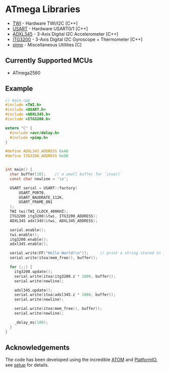 # ATmega Libraries

  * [TWI](lib/TWI/TWI.h) - Hardware TWI/I2C [C++]
  * [USART](lib/USART/USART.h) - Hardware USART0/1 [C++]
  * [ADXL345](lib/ADXL345/ADXL345.h) - 3-Axis Digital I2C Accelerometer [C++]
  * [ITG3200](lib/ITG3200/ITG3200.h) - 3-Axis Digital I2C Gyroscope + Thermometer [C++]
  * [pimp](lib/pimp/pimp.h) - Miscellaneous Utilities [C]

## Currently Supported MCUs

  * ATmega2560

## Example

```c
// main.cpp
#include <TWI.h>
#include <USART.h>
#include <ADXL345.h>
#include <ITG3200.h>

extern "C" {
  #include <avr/delay.h>
  #include <pimp.h>
}

#define ADXL345_ADDRESS 0xA6
#define ITG3200_ADDRESS 0xD0


int main() {
  char buffer[10];    // a small buffer for `itoa()`
  const char newline = '\n';

  USART serial = USART::factory(
      USART_PORT0,
      USART_BAUDRATE_112K,
      USART_FRAME_8N1
  );
  TWI twi(TWI_CLOCK_400KHZ);
  ITG3200 itg3200(&twi, ITG3200_ADDRESS);
  ADXL345 adxl345(&twi, ADXL345_ADDRESS);

  serial.enable();
  twi.enable();
  itg3200.enable();
  adxl345.enable();

  serial.write(FF("Hello World!\n"));     // print a string stored in flash
  serial.write(itoa(mem_free(), buffer));

  for (;;) {
    itg3200.update();
    serial.write(itoa(itg3200.z * 1000, buffer));
    serial.write(newline);

    adxl345.update();
    serial.write(itoa(adxl345.z * 1000, buffer));
    serial.write(newline);

    serial.write(itoa(mem_free(), buffer));
    serial.write(newline);

    _delay_ms(100);
  }
}
```

## Acknowledgements
The code has been developed using the incredible [ATOM](https://atom.io) and [PlatformIO](http://platformio.org/), see [setup](doc/setup.markdown) for details.
